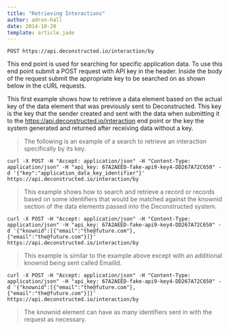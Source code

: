```yaml
---
title: "Retrieving Interactions"
author: adron-hall
date: 2014-10-20
template: article.jade
---
```


`POST https://api.deconstructed.io/interaction/by`
	
This end point is used for searching for specific application data. To use this end point submit a POST request with API key in the header. Inside the body of the request submit the appropriate key to be searched on as shown below in the cURL requests.

This first example shows how to retrieve a data element based on the actual key of the data element that was previously sent to Deconstructed. This key is the key that the sender created and sent with the data when submitting it to the https://api.deconstructed.io/interaction end point or the key the system generated and returned after receiving data without a key.

> The following is an example of a search to retrieve an interaction specifically by its key.

```shell
curl -X POST -H "Accept: application/json" -H "Content-Type: application/json" -H "api_key: 67A2AEED-fake-api9-key4-DD267A72C650" -d '{"key":"application_data_key_identifier"}' https://api.deconstructed.io/interaction/by
```

> This example shows how to search and retrieve a record or records based on some identifiers that would be matched against the knownid section of the data elements passed into the Deconstructed system.

```shell
curl -X POST -H "Accept: application/json" -H "Content-Type: application/json" -H "api_key: 67A2AEED-fake-api9-key4-DD267A72C650" -d '{"knownid":[{"email":"the@future.com"},{"email":"the@future.com"}]}' https://api.deconstructed.io/interaction/by
```

> This example is similar to the example above except with an additional knownid being sent called EmailId.

```shell
curl -X POST -H "Accept: application/json" -H "Content-Type: application/json" -H "api_key: 67A2AEED-fake-api9-key4-DD267A72C650" -d '{"knownid":[{"email":"the@future.com"},{"email":"the@future.com"}]}' https://api.deconstructed.io/interaction/by
```

> The knownid element can have as many identifiers sent in with the request as necessary.
